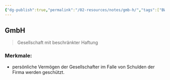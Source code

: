 ```yaml
---
{"dg-publish":true,"permalink":"/02-resources/notes/gmb-h/","tags":["BWL"],"noteIcon":"","updated":"2025-09-05T10:12:29.672+02:00"}
---
```


## GmbH 
> Gesellschaft mit beschränkter Haftung

### Merkmale: 
- persönliche Vermögen der Gesellschafter im Falle von Schulden der Firma werden geschützt.
